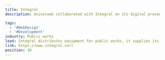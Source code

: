 ```yaml
---
title: Integral
description: Univerweb collaborated with Integral on its digital presence. We created the website.

tags:
  - '#WebDesign'
  - '#Development'
industry: Public works
lead: Integral distributes equipment for public works, it supplies its customers with machines and spare parts manufactured by the main European and American manufacturers.
link: https://www.integral.sarl
position: 10
---
```

